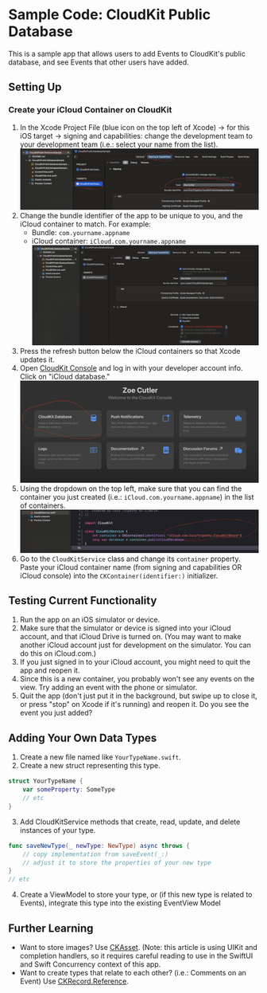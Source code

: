#  Sample Code: CloudKit Public Database

This is a sample app that allows users to add Events to CloudKit's public database, and see Events that other users have added.

## Setting Up

### Create your iCloud Container on CloudKit
1. In the Xcode Project File (blue icon on the top left of Xcode) -> for this iOS target -> signing and capabilities: change the development team to your development team (i.e.: select your name from the list).
![Image of Xcode project file showing Signing and Capabilities.](Images/developmentTeam.png)
2. Change the bundle identifier of the app to be unique to you, and the iCloud container to match. For example:
    * Bundle: `com.yourname.appname`
    * iCloud container: `iCloud.com.yourname.appname`
![Image of Xcode project file showing Bundle ID and iCloud Containers.](Images/bundleID.png)
3. Press the refresh button below the iCloud containers so that Xcode updates it.
4. Open [CloudKit Console](https://icloud.developer.apple.com/) and log in with your developer account info. Click on "iCloud database."
![Image of CloudKit Console showing iCloud Database.](Images/cloudkitConsole.png)
5. Using the dropdown on the top left, make sure that you can find the container you just created (i.e.: `iCloud.com.yourname.appname`) in the list of containers.
![Image of CloudKit Console showing iCloud Database.](Images/cloudkitService.png)
4. Go to the `CloudKitService` class and change its `container` property. Paste your iCloud container name (from signing and capabilities OR iCloud console) into the `CKContainer(identifier:)` initializer.

## Testing Current Functionality
1. Run the app on an iOS simulator or device.
2. Make sure that the simulator or device is signed into your iCloud account, and that iCloud Drive is turned on. (You may want to make another iCloud account just for development on the simulator. You can do this on iCloud.com.)
3. If you just signed in to your iCloud account, you might need to quit the app and reopen it.
4. Since this is a new container, you probably won't see any events on the view. Try adding an event with the phone or simulator.
5. Quit the app (don't just put it in the background, but swipe up to close it, or press "stop" on Xcode if it's running) and reopen it. Do you see the event you just added?

## Adding Your Own Data Types
1. Create a new file named like `YourTypeName.swift`.
2. Create a new struct representing this type.
```Swift
struct YourTypeName {
    var someProperty: SomeType
    // etc
}
```
3. Add CloudKitService methods that create, read, update, and delete instances of your type.
```Swift
func saveNewType(_ newType: NewType) async throws {
    // copy implementation from saveEvent(_:)
    // adjust it to store the properties of your new type
}
// etc
```
4. Create a ViewModel to store your type, or (if this new type is related to Events), integrate this type into the existing EventView Model

## Further Learning
* Want to store images? Use [CKAsset](https://www.hackingwithswift.com/read/33/4/writing-to-icloud-with-cloudkit-ckrecord-and-ckasset). (Note: this article is using UIKit and completion handlers, so it requires careful reading to use in the SwiftUI and Swift Concurrency context of this app.
* Want to create types that relate to each other? (i.e.: Comments on an Event) Use [CKRecord.Reference](https://developer.apple.com/documentation/cloudkit/ckrecord/reference).
